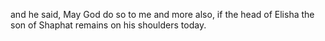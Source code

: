 and he said, May God do so to me and more also, if the head of Elisha the son of Shaphat remains on his shoulders today.
